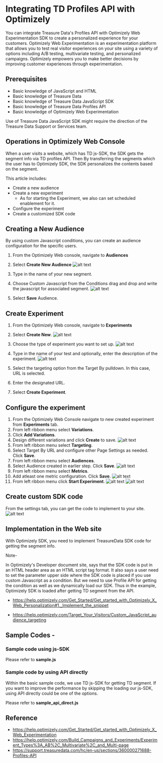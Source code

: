 # Integrating TD Profiles API with Optimizely

You can integrate Treasure Data's Profiles API with Optimizely Web Experimentation SDK to create a personalized experience for your customers. Optimizely Web Experimentation is an experimentation platform that allows you to test real visitor experiences on your site using a variety of options including A/B testing, multivariate testing, and personalized campaigns. Optimizely empowers you to make better decisions by improving customer experiences through experimentation.

## Prerequisites 

- Basic knowledge of JavaScript and HTML
- Basic knowledge of Treasure Data
- Basic knowledge of Treasure Data JavaScript SDK
- Basic knowledge of Treasure Data Profiles API
- Basic knowledge of Optimizely Web Experimentation

Use of Treasure Data JavaScript SDK might require the direction of the Treasure Data Support or Services team.

## Operations in Optimizely Web Console

When a user visits a website, which has TD js-SDK, the SDK gets the segment info via TD profiles API. Then By transferring the segments which the user has to Optimizely SDK, the SDK personalizes the contents based on the segment.

This article includes:

- Create a new audience
- Create a new experiment
    - As for starting the Experiment, we also can set scheduled enablement for it.
- Configure the experiment    
- Create a customized SDK code

## Creating a New Audience

By using custom Javascript conditions, you can create an audience configuration for the specific users. 

1. From the Optimizely Web console, navigate to **Audiences**
2. Select **Create New Audience**
![alt text](config/audience1.png)

3. Type in the name of your new segment.

4. Choose Custom Javascript from the Conditions drag and drop and write the javascript for associated segment.
![alt text](config/audience2.png)

5. Select **Save** Audience.

## Create Experiment

1. From the Optimizely Web console, navigate to **Experiments**
2. Select **Create New**.
![alt text](config/experiment1.png)

3. Choose the type of experiment you want to set up.
![alt text](config/experiment2.png)
4. Type in the name of your test and optionally, enter the description of the experiment.
![alt text](config/experiment3.png)
5. Select the targeting option from the Target By pulldown. In this case, URL is selected.
6. Enter the designated URL. 
7. Select **Create Experiment**.

## Configure the experiment 

1. From the Optimizely Web Console navigate to new created experiment from **Experiments** tab.
2. From left ribbon menu select **Variations**.
3. Click **Add Variations**.
4. Design different variations and click **Create** to save. 
![alt text](config/experiment4.png)
5. From left ribbon menu select **Targeting**.
6. Select Target By URL and configure other Page Settings as needed. Click **Save**.
7. From left ribbon menu select **Audiences**.
8. Select Audience created in earlier step. Click **Save**. 
![alt text](config/experiment5.png)
9. From left ribbon menu select **Metrics**.
10. Add atleast one metric configuration. Click **Save**.
![alt text](config/experiment6.png)
11. From left ribbon menu click **Start Experiment**.
![alt text](config/experiment7.png)
![alt text](config/experiment8.png)

## Create custom SDK code

From the settings tab, you can get the code to implement to your site.
![alt text](config/getSDKCode.png)

## Implementation in the Web site

With Optimizely SDK, you need to implement TreasureData SDK code for getting the segment info.

Note-

In Optimizely's Developer document site, says that the SDK code is put in an HTML header area as an HTML script tag format. It also says a user need to set the parameter upper side where the SDK code is placed if you use custom Javascript as a condition. But we need to use Profile API for getting the condition as well as we dynamically load our SDK. Thus in the example, Optimizely SDK is loaded after getting TD segment from the API.

- https://help.optimizely.com/Get_Started/Get_started_with_Optimizely_X_Web_Personalization#1._Implement_the_snippet

- https://help.optimizely.com/Target_Your_Visitors/Custom_JavaScript_audience_targeting

## Sample Codes -

### Sample code using js-SDK

Please refer to **sample.js**

### Sample code by using API directly

Within the basic sample code, we use TD js-SDK for getting TD segment. If you want to improve the performance by skipping the loading our js-SDK, using API directly could be one of the options. 

Please refer to **sample_api_direct.js**

## Reference

- https://help.optimizely.com/Get_Started/Get_started_with_Optimizely_X_Web_Experimentation
- https://help.optimizely.com/Build_Campaigns_and_Experiments/Experiment_Types%3A_AB%2C_Multivariate%2C_and_Multi-page
- https://support.treasuredata.com/hc/en-us/sections/360000271688-Profiles-API